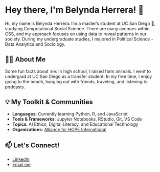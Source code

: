 # Hey there, I'm Belynda Herrera! 👋


Hi, my name is Belynda Herrera. I’m a master’s student at UC San Diego 🌊, studying Computational Social Science. There are many avenues within CSS, and my approach focuses on using data to reveal patterns in our society. During my undergraduate studies, I majored in Political Science - Data Analytics and Sociology.

## 👩‍💻 About Me
Some fun facts about me: In high school, I raised farm animals. I went to undergrad at UC San Diego as a transfer student. In my free time, I enjoy going to the beach, hanging out with friends, traveling, and listening to podcasts.

## 💡 My Toolkit & Communities
- **Languages**: Currently learning Python, R, and JavaScript
- **Tools & Frameworks**: Jupyter Notebooks, RStudio, Git, VS Code
- **Topics**: AI Ethics, Digital Literacy, and Educational Technology
- **Organizations**: [Alliance for HOPE International](https://www.allianceforhope.com/)
## 📫 Let's Connect!
- [LinkedIn](https://www.linkedin.com/in/erika-garza-elorduy/)
- [Email me](mailto:erikagarzaelorduy@gmail.com)
